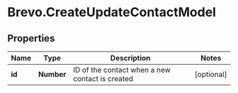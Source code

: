 # Brevo.CreateUpdateContactModel

## Properties
Name | Type | Description | Notes
------------ | ------------- | ------------- | -------------
**id** | **Number** | ID of the contact when a new contact is created | [optional] 



